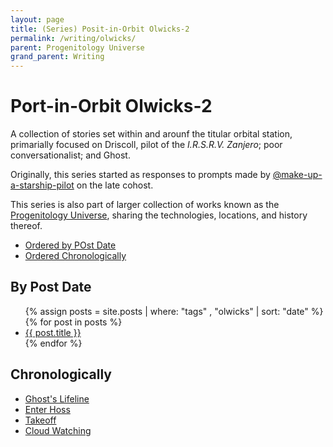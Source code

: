 ```yaml
---
layout: page
title: (Series) Posit-in-Orbit Olwicks-2
permalink: /writing/olwicks/
parent: Progenitology Universe
grand_parent: Writing
---
```


# Port-in-Orbit Olwicks-2

A collection of stories set within and arounf the titular orbital station, primarially focused on Driscoll, pilot of the *I.R.S.R.V. Zanjero*; poor conversationalist; and Ghost.

Originally, this series started as responses to prompts made by [@make-up-a-starship-pilot](https://web.archive.org/web/20250106211117/https://cohost.org/make-up-a-starship-pilot?page=0) on the late cohost.

This series is also part of larger collection of works known as the [Progenitology Universe](../progenitology/), sharing the technologies, locations, and history thereof.

- [Ordered by POst Date](#by-post-date)
- [Ordered Chronologically](#chronologically)

## By Post Date

<ul>
{% assign posts = site.posts | where: "tags" , "olwicks" | sort: "date" %}
{% for post in posts %}
<li><a href="{{ post.url }}">{{ post.title }}</a></li>
{% endfor %}
</ul>

## Chronologically

- [Ghost's Lifeline](../ghosts-lifeline/)
- [Enter Hoss](../enter-hoss/)
- [Takeoff](../takeoff/)
- [Cloud Watching](../cloud_watching/)
